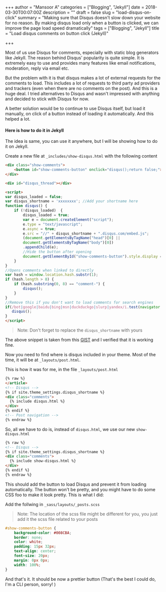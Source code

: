 +++
author = "Mansoor A"
categories = ["Blogging", "Jekyll"]
date = 2018-03-30T00:07:00Z
description = ""
draft = false
slug = "load-disqus-on-click"
summary = "Making sure that Disqus doesn't slow down your website for no reason. By making disqus load only when a button is clicked, we can improve the page load speed dramatically"
tags = ["Blogging", "Jekyll"]
title = "Load disqus comments on button click (Jekyll)"

+++


Most of us use Disqus for comments, especially with static blog generators like Jekyll. The reason
behind Disqus' popularity is quite simple. It is extremely easy to use and provides many features
like email notifications, moderation, reply via email etc. 

But the problem with it is that disqus makes a lot of external requests for the comments to load. This 
includes a lot of requests to third party ad providers and trackers (even when there are no comments
on the post). And this is a huge deal. I tried alternatives to Disqus and wasn't impressed with anything
and decided to stick with Disqus for now.

A better solution would be to continue to use Disqus itself, but load it manually, on click of a button
instead of loading it automatically. And this helped a lot. 


#### Here is how to do it in Jekyll
The idea is same, you can use it anywhere, but I will be showing how to do it on Jekyll.  

Create a new file at `_includes/show-disqus.html` with the following content
```html
<div class="show-comments">
    <button id="show-comments-button" onclick="disqus();return false;">Show Comments</button>
</div>

<div id="disqus_thread"></div>

<script>
var disqus_loaded = false;
var disqus_shortname = 'xxxxxxxx'; //Add your shortname here
function disqus() {
    if (!disqus_loaded)  {
        disqus_loaded = true;
        var e = document.createElement("script");
        e.type = "text/javascript";
        e.async = true;
        e.src = "//" + disqus_shortname + ".disqus.com/embed.js";
        (document.getElementsByTagName("head")[0] ||
        document.getElementsByTagName("body")[0])
        .appendChild(e);
        //Hide the button after opening
        document.getElementById("show-comments-button").style.display = "none";
    }
}
//Opens comments when linked to directly
var hash = window.location.hash.substr(1);
if (hash.length > 8) {
    if (hash.substring(0, 8) == "comment-") {
        disqus();
    }
}
//Remove this if you don't want to load comments for search engines
if(/bot|google|baidu|bing|msn|duckduckgo|slurp|yandex/i.test(navigator.userAgent)) {
   disqus();
}
</script>
```
> Note: Don't forget to replace the `disqus_shortname` with yours

The above snippet is taken from this [GIST](https://gist.github.com/robwent/e9c321b5c200370da0cadb69e40379b7) and I verified that it is working fine.

Now you need to find where is disqus included in your theme. Most of the time, it will be at `_layouts/post.html`.

This is how it was for me, in the file `_layouts/post.html`
```html
{% raw %}
</article>
<!-- Disqus -->
{% if site.theme_settings.disqus_shortname %}
<div class="comments">
  {% include disqus.html %}
</div>
{% endif %}
<!-- Post navigation -->
{% endraw %}
```

So, all we have to do is, instead of `disqus.html`, we use our new `show-disqus.html`

```html
{% raw %}
<!-- Disqus -->
{% if site.theme_settings.disqus_shortname %}
<div class="comments">
  {% include show-disqus.html %}
</div>
{% endif %}
{% endraw %}
```

This should add the button to load Disqus and prevent it from loading automatically.
The button won't be pretty, and you might have to do some CSS foo to make it look pretty.
This is what I did:

Add the follwing in `_sass/layouts/_posts.scss`
> Note: The location of the scss file might be different for you, you just add it the 
> scss file related to your posts

```css
#show-comments-button {
    background-color: #008CBA;
    border: none;
    color: white;
    padding: 15px 32px;
    text-align: center;
    font-size: 20px;
    margin: 0px 0px;
    width: 100%;
}
```
And that's it. It should be now a prettier button (That's the best I could do, I'm a CLI person, sorry! )

